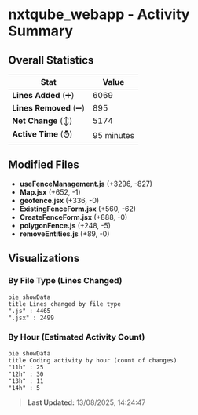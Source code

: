 # nxtqube_webapp - Activity Summary 

## Overall Statistics

| Stat                   | Value                                                             |
| ---------------------- | ----------------------------------------------------------------- |
| **Lines Added** (➕)   | 6069                                          |
| **Lines Removed** (➖) | 895                                        |
| **Net Change** (↕)    | 5174                |
| **Active Time** (⌚)   | 95 minutes |


## Modified Files
- **useFenceManagement.js** (+3296, -827)
- **Map.jsx** (+652, -1)
- **geofence.jsx** (+336, -0)
- **ExistingFenceForm.jsx** (+560, -62)
- **CreateFenceForm.jsx** (+888, -0)
- **polygonFence.js** (+248, -5)
- **removeEntities.js** (+89, -0)

## Visualizations

### By File Type (Lines Changed)

```mermaid
pie showData
title Lines changed by file type
".js" : 4465
".jsx" : 2499
```

### By Hour (Estimated Activity Count)

```mermaid
pie showData
title Coding activity by hour (count of changes)
"11h" : 25
"12h" : 30
"13h" : 11
"14h" : 5
```


> **Last Updated:** 13/08/2025, 14:24:47